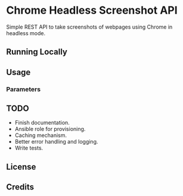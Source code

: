 # Chrome Headless Screenshot API

Simple REST API to take screenshots of webpages using Chrome in headless mode.

## Running Locally

## Usage

### Parameters

## TODO

- Finish documentation.
- Ansible role for provisioning.
- Caching mechanism.
- Better error handling and logging.
- Write tests.

## License

## Credits